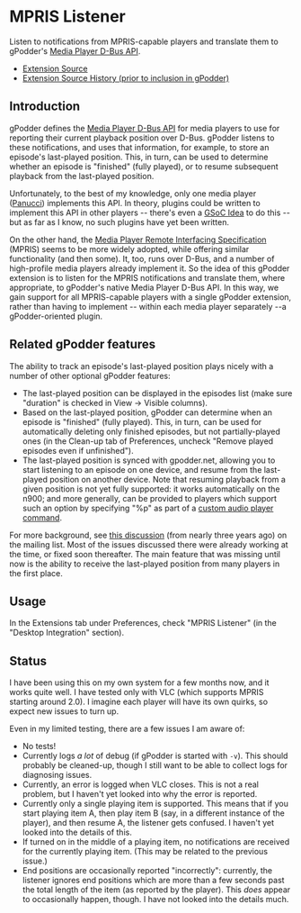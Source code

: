MPRIS Listener
==============

Listen to notifications from MPRIS-capable players and translate them to gPodder's [Media Player D-Bus API](Media_Player_D-Bus_API "wikilink").

-   [Extension Source](https://github.com/gpodder/gpodder/blob/master/share/gpodder/extensions/mpris-listener.py)
-   [Extension Source History (prior to inclusion in gPodder)](https://bitbucket.org/dov/gpodder-mpris-listener)

Introduction
------------

gPodder defines the [Media Player D-Bus API](https://github.com/gpodder/gpodder/blob/ab48ea24f29a3d237396848520d27b3dba23635d/src/gpodder/player.py#L26) for media players to use for reporting their current playback position over D-Bus. gPodder listens to these notifications, and uses that information, for example, to store an episode's last-played position. This, in turn, can be used to determine whether an episode is "finished" (fully played), or to resume subsequent playback from the last-played position.

Unfortunately, to the best of my knowledge, only one media player ([Panucci](http://wiki.gpodder.org/wiki/Panucci)) implements this API. In theory, plugins could be written to implement this API in other players -- there's even a [GSoC Idea](GSoC_Ideas#Write_playback_position_plug-ins_.28D-Bus.29_for_Desktop_media_players "wikilink") to do this -- but as far as I know, no such plugins have yet been written.

On the other hand, the [Media Player Remote Interfacing Specification](http://www.freedesktop.org/wiki/Specifications/mpris-spec/) (MPRIS) seems to be more widely adopted, while offering similar functionality (and then some). It, too, runs over D-Bus, and a number of high-profile media players already implement it. So the idea of this gPodder extension is to listen for the MPRIS notifications and translate them, where appropriate, to gPodder's native Media Player D-Bus API. In this way, we gain support for all MPRIS-capable players with a single gPodder extension, rather than having to implement -- within each media player separately --a gPodder-oriented plugin.

Related gPodder features
------------------------

The ability to track an episode's last-played position plays nicely with a number of other optional gPodder features:

-   The last-played position can be displayed in the episodes list (make sure "duration" is checked in View -&gt; Visible columns).
-   Based on the last-played position, gPodder can determine when an episode is "finished" (fully played). This, in turn, can be used for automatically deleting only finished episodes, but not partially-played ones (in the Clean-up tab of Preferences, uncheck "Remove played episodes even if unfinished").
-   The last-played position is synced with gpodder.net, allowing you to start listening to an episode on one device, and resume from the last-played position on another device. Note that resuming playback from a given position is not yet fully supported: it works automatically on the n900; and more generally, can be provided to players which support such an option by specifying "%p" as part of a [custom audio player command](User-Manual#general-preferences "wikilink").

For more background, see [this discussion](http://article.gmane.org/gmane.network.syndication.podcast.gpodder.devel/2403) (from nearly three years ago) on the mailing list. Most of the issues discussed there were already working at the time, or fixed soon thereafter. The main feature that was missing until now is the ability to receive the last-played position from many players in the first place.

Usage
-----

In the Extensions tab under Preferences, check "MPRIS Listener" (in the "Desktop Integration" section).

Status
------

I have been using this on my own system for a few months now, and it works quite well. I have tested only with VLC (which supports MPRIS starting around 2.0). I imagine each player will have its own quirks, so expect new issues to turn up.

Even in my limited testing, there are a few issues I am aware of:

-   No tests!
-   Currently logs *a lot* of debug (if gPodder is started with `-v`). This should probably be cleaned-up, though I still want to be able to collect logs for diagnosing issues.
-   Currently, an error is logged when VLC closes. This is not a real problem, but I haven't yet looked into why the error is reported.
-   Currently only a single playing item is supported. This means that if you start playing item A, then play item B (say, in a different instance of the player), and then resume A, the listener gets confused. I haven't yet looked into the details of this.
-   If turned on in the middle of a playing item, no notifications are received for the currently playing item. (This may be related to the previous issue.)
-   End positions are occasionally reported "incorrectly": currently, the listener ignores end positions which are more than a few seconds past the total length of the item (as reported by the player). This *does* appear to occasionally happen, though. I have not looked into the details much.